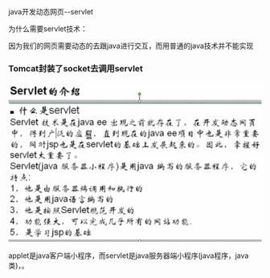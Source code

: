 java开发动态网页--servlet

为什么需要servlet技术：

因为我们的网页需要动态的去跟java进行交互，而用普通的java技术并不能实现

### **Tomcat封装了socket去调用servlet**

![](/servlet/import.png)

applet是java客户端小程序，而servlet是java服务器端小程序\(java程序，java类\)，。

